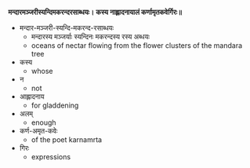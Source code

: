 **मन्दारमञ्जरीस्यन्दिमकरन्दरसाब्धयः।**
**कस्य नाह्लादनायालं कर्णामृतकवेर्गिरः॥**

- मन्दार-मञ्जरी-स्यन्दि-मकरन्द-रसाब्धयः
    - मन्दारस्य मञ्जर्याः स्यन्दिनः मकरन्दस्य रस्य अब्धयः
    - oceans of nectar flowing from the flower clusters of the mandara tree
- कस्य
    - whose
- न
    - not
- आह्लादनाय 
    - for gladdening
- अलम्
    - enough
- कर्ण-अमृत-कवेः
    - of the poet karnamrta
- गिरः
    - expressions
